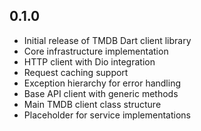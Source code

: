## 0.1.0

- Initial release of TMDB Dart client library
- Core infrastructure implementation
- HTTP client with Dio integration
- Request caching support
- Exception hierarchy for error handling
- Base API client with generic methods
- Main TMDB client class structure
- Placeholder for service implementations

